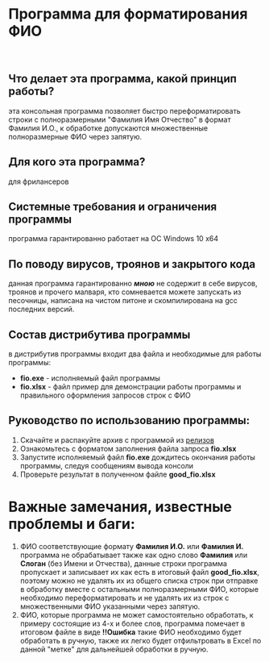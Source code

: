 # Программа для форматирования ФИО
<br>

## Что делает эта программа, какой принцип работы?

эта консольная программа позволяет быстро переформатировать строки с полноразмерными "Фамилия Имя Отчество" в формат Фамилия И.О.,
к обработке допускаются множественные полноразмерные ФИО через запятую.

## Для кого эта программа?

для фрилансеров

## Системные требования и ограничения программы

программа гарантированно работает на ОС Windows 10 x64 

## По поводу вирусов, троянов и закрытого кода

данная программа гарантированно ***мною*** не содержит в себе вирусов, троянов и прочего малваря, кто сомневается можете запускать из песочницы, написана на чистом питоне и скомпилирована на gcc последних версий.

## Состав дистрибутива программы

в дистрибутив программы входит два файла и необходимые для работы программы:

- **fio.exe** - исполняемый файл программы
- **fio.xlsx** - файл пример для демонстрации работы программы и правильного оформления запросов строк с ФИО

## Руководство по использованию программы:

1. Скачайте и распакуйте архив с программой из [релизов](https://github.com/itz0/fio/releases/)
2. Ознакомьтесь с форматом заполнения файла запроса **fio.xlsx**
3. Запустите исполняемый файл **fio.exe** дождитесь окончания работы программы, следуя сообщениям вывода консоли
4. Проверьте результат в полученном файле **good_fio.xlsx**

# Важные замечания, известные проблемы и баги:

1. ФИО соответствующие формату **Фамилия И.О.** или **Фамилия И.** программа не обрабатывает также как одно слово **Фамилия** или **Слоган** (без Имени и Отчества), данные строки программа пропускает и записывает их как есть в итоговый файл **good_fio.xlsx**, поэтому можно не удалять их из общего списка строк при отправке в обработку вместе с остальными полноразмерными ФИО, которые необходимо переформатировать и не удалять их из строк с множественными ФИО указанными через запятую.
2. ФИО, которые программа не может самостоятельно обработать, к примеру состоящие из 4-х и более слов, программа помечает в итоговом файле в виде **!!Ошибка** такие ФИО необходимо будет обработать в ручную, также их легко будет отфильтровать в Excel по данной "метке" для дальнейшей обработки в ручную.
